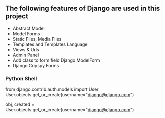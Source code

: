 ## The following features of Django are used in this project
- Abstract Model
- Model Forms
- Static Files, Media Files
- Templates and Templates Language
- Views & Urls
- Admin Panel
- Add class to form field Django ModelForm
- Django Cripspy Forms

### Python Shell
from django.contrib.auth.models import User
User.objects.get_or_create(username="django@django.com")

obj, created = User.objects.get_or_create(username="django@django.com")

